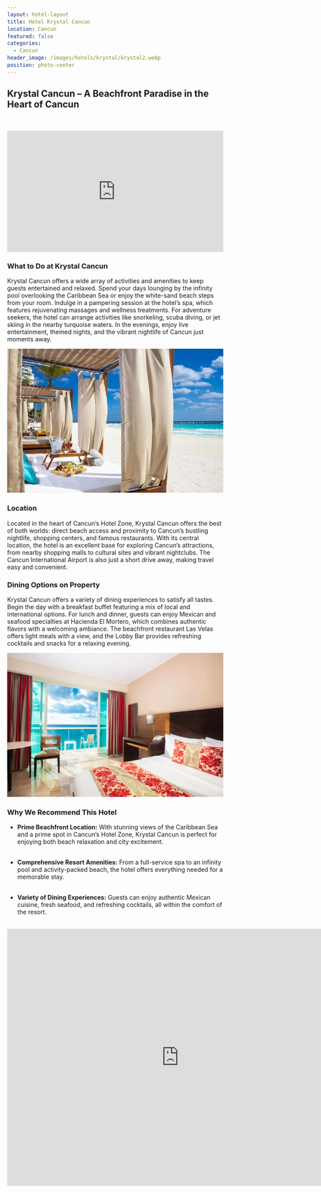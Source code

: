 ```yaml
---
layout: hotel-layout
title: Hotel Krystal Cancun
location: Cancun
featured: false
categories:
  - Cancun
header_image: /images/hotels/krystal/krystal2.webp
position: photo-center
---
```


## Krystal Cancun – A Beachfront Paradise in the Heart of Cancun  

&nbsp;  

<style>.embed-container { position: relative; padding-bottom: 56.25%; height: 0; overflow: hidden; max-width: 100%; } .embed-container iframe, .embed-container object, .embed-container embed { position: absolute; top: 0; left: 0; width: 100%; height: 100%; }</style><div class='embed-container'><iframe src='https://www.youtube.com/embed/rRrxTxemNJc' frameborder='0' allowfullscreen></iframe></div>

### What to Do at Krystal Cancun  
Krystal Cancun offers a wide array of activities and amenities to keep guests entertained and relaxed. Spend your days lounging by the infinity pool overlooking the Caribbean Sea or enjoy the white-sand beach steps from your room. Indulge in a pampering session at the hotel’s spa, which features rejuvenating massages and wellness treatments. For adventure seekers, the hotel can arrange activities like snorkeling, scuba diving, or jet skiing in the nearby turquoise waters. In the evenings, enjoy live entertainment, themed nights, and the vibrant nightlife of Cancun just moments away.

![](/images/hotels/krystal/krystal1.webp)

### Location  
Located in the heart of Cancun’s Hotel Zone, Krystal Cancun offers the best of both worlds: direct beach access and proximity to Cancun’s bustling nightlife, shopping centers, and famous restaurants. With its central location, the hotel is an excellent base for exploring Cancun’s attractions, from nearby shopping malls to cultural sites and vibrant nightclubs. The Cancun International Airport is also just a short drive away, making travel easy and convenient.

### Dining Options on Property  
Krystal Cancun offers a variety of dining experiences to satisfy all tastes. Begin the day with a breakfast buffet featuring a mix of local and international options. For lunch and dinner, guests can enjoy Mexican and seafood specialties at Hacienda El Mortero, which combines authentic flavors with a welcoming ambiance. The beachfront restaurant Las Velas offers light meals with a view, and the Lobby Bar provides refreshing cocktails and snacks for a relaxing evening.

![](/images/hotels/krystal/krystal3.webp)

### Why We Recommend This Hotel  
- **Prime Beachfront Location:** With stunning views of the Caribbean Sea and a prime spot in Cancun’s Hotel Zone, Krystal Cancun is perfect for enjoying both beach relaxation and city excitement.  
&nbsp;  

- **Comprehensive Resort Amenities:** From a full-service spa to an infinity pool and activity-packed beach, the hotel offers everything needed for a memorable stay.  
&nbsp;  

- **Variety of Dining Experiences:** Guests can enjoy authentic Mexican cuisine, fresh seafood, and refreshing cocktails, all within the comfort of the resort.  
&nbsp;  

<iframe src="https://www.google.com/maps/embed?pb=!1m18!1m12!1m3!1d29769.992493570913!2d-86.80221225124328!3d21.1424843312597!2m3!1f0!2f0!3f0!3m2!1i1024!2i768!4f13.1!3m3!1m2!1s0x8f4c2890e8e686c1%3A0x20200ed2c467da76!2sHotel%20Krystal%20Canc%C3%BAn!5e0!3m2!1ses!2ses!4v1730634481046!5m2!1ses!2ses" width="800" height="600" style="border:0;" allowfullscreen="" loading="lazy" referrerpolicy="no-referrer-when-downgrade"></iframe>
